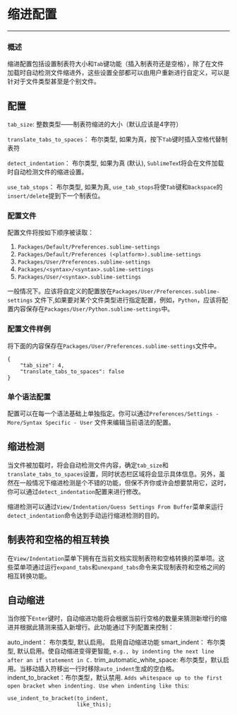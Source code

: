 # 缩进配置
---

### 概述

缩进配置包括设置制表符大小和`Tab`键功能（插入制表符还是空格），除了在文件加载时自动检测文件缩进外，这些设置全部都可以由用户重新进行自定义，可以是针对于文件类型甚至是个别文件。

## 配置

`tab_size`: 整数类型——制表符缩进的大小（默认应该是4字符）
 
`translate_tabs_to_spaces`： 布尔类型, 如果为真，按下`Tab`键时插入空格代替制表符

`detect_indentation`： 布尔类型, 如果为真 (默认), `SublimeTex`t将会在文件加载时自动检测文件的缩进设置。

`use_tab_stops`： 布尔类型, 如果为真, `use_tab_stops`将使`Tab`键和`Backspace`的`insert/delete`提到下一个制表位。

### 配置文件

配置文件将按如下顺序被读取：

1. `Packages/Default/Preferences.sublime-settings`
2. `Packages/Default/Preferences (<platform>).sublime-settings`
3. `Packages/User/Preferences.sublime-settings`
4. `Packages/<syntax>/<syntax>.sublime-settings`
5. `Packages/User/<syntax>.sublime-settings `    

一般情况下。应该将自定义的配置放在`Packages/User/Preferences.sublime-settings` 文件下,如果要对某个文件类型进行指定配置，例如，`Python`，应该将配置内容保存在`Packages/User/Python.sublime-settings`中。

### 配置文件样例

将下面的内容保存在`Packages/User/Preferences.sublime-settings`文件中。

	{
	    "tab_size": 4,
	    "translate_tabs_to_spaces": false
	}

### 单个语法配置

配置可以在每一个语法基础上单独指定。你可以通过`Preferences/Settings - More/Syntax Specific - User` 文件来编辑当前语法的配置。

## 缩进检测

当文件被加载时，将会自动检测文件内容，确定`tab_size`和`translate_tabs_to_spaces`设置，同时状态栏区域将会显示具体信息。另外，虽然在一般情况下缩进检测是个不错的功能，但保不齐你或许会想要禁用它，这时，你可以通过`detect_indentation`配置来进行修改。

缩进检测可以通过`View/Indentation/Guess Settings From Buffer`菜单来运行`detect_indentation`命令达到手动运行缩进检测的目的。

## 制表符和空格的相互转换

在`View/Indentation`菜单下拥有在当前文档实现制表符和空格转换的菜单项。这些菜单项通过运行`expand_tabs`和`unexpand_tabs`命令来实现制表符和空格之间的相互转换功能。

## 自动缩进

当你按下`Enter`键时，自动缩进功能将会根据当前行空格的数量来猜测新增行的缩进并根据此猜测来插入新增行。此功能通过下列配置来控制：

auto_indent： 布尔类型, 默认启用。 启用自动缩进功能
smart_indent： 布尔类型, 默认启用。使自动缩进变得更智能, `e.g., by indenting the next line after an if statement in C.`
trim_automatic_white_space: 布尔类型，默认启用。当移动插入符移出一行时移除`auto_indent`生成的空白格。    
indent_to_bracket：布尔类型，默认禁用. `Adds whitespace up to the first open bracket when indenting. Use when indenting like this`:

	use_indent_to_bracket(to_indent,
    	                  like_this);
